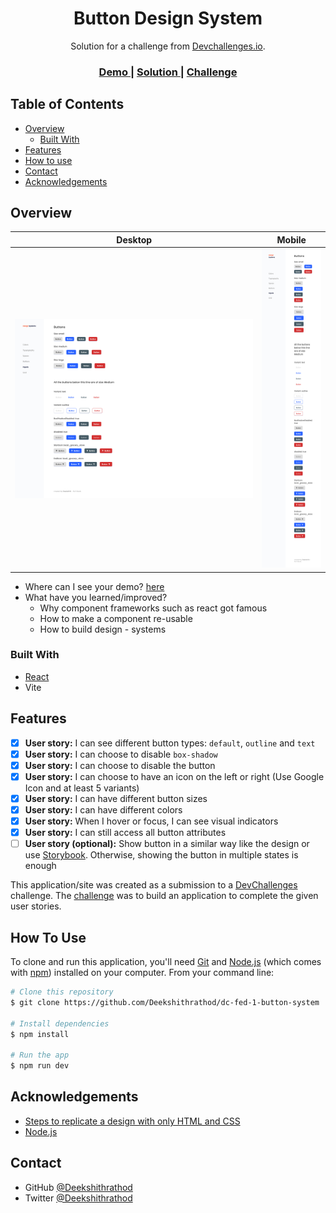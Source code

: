 <!-- Please update value in the {}  -->

<h1 align="center">Button Design System</h1>

<div align="center">
   Solution for a challenge from  <a href="http://devchallenges.io" target="_blank">Devchallenges.io</a>.
</div>

<div align="center">
  <h3>
    <a href="https://dc-fed-1.onrender.com">
      Demo
    </a>
    <span> | </span>
    <a href="https://github.com/Deekshithrathod/dc-fed-1-button-system">
      Solution
    </a>
    <span> | </span>
    <a href="https://devchallenges.io/challenges/ohgVTyJCbm5OZyTB2gNY">
      Challenge
    </a>
  </h3>
</div>

<!-- TABLE OF CONTENTS -->

## Table of Contents

- [Overview](#overview)
  - [Built With](#built-with)
- [Features](#features)
- [How to use](#how-to-use)
- [Contact](#contact)
- [Acknowledgements](#acknowledgements)

<!-- OVERVIEW -->

## Overview

|                   Desktop                   |                  Mobile                   |
| :-----------------------------------------: | :---------------------------------------: |
| ![Demo On Desktop](public/demo-desktop.png) | ![Demo On Mobile](public/demo-mobile.png) |

- Where can I see your demo? [here](https://dc-fed-1.onrender.com)
- What have you learned/improved?
  - Why component frameworks such as react got famous
  - How to make a component re-usable
  - How to build design - systems

### Built With

<!-- This section should list any major frameworks that you built your project using. Here are a few examples.-->

- [React](https://reactjs.org/)
- Vite

## Features

<!-- List the features of your application or follow the template. Don't share the figma file here :) -->

- [x] **User story:** I can see different button types: `default`, `outline` and `text`
- [x] **User story:** I can choose to disable `box-shadow`
- [x] **User story:** I can choose to disable the button
- [x] **User story:** I can choose to have an icon on the left or right (Use Google Icon and at least 5 variants)
- [x] **User story:** I can have different button sizes
- [x] **User story:** I can have different colors
- [x] **User story:** When I hover or focus, I can see visual indicators
- [x] **User story:** I can still access all button attributes
- [ ] **User story (optional):** Show button in a similar way like the design or use [Storybook](https://storybook.js.org/). Otherwise, showing the button in multiple states is enough

This application/site was created as a submission to a [DevChallenges](https://devchallenges.io/challenges) challenge. The [challenge](https://devchallenges.io/challenges/ohgVTyJCbm5OZyTB2gNY) was to build an application to complete the given user stories.

## How To Use

<!-- This is an example, please update according to your application -->

To clone and run this application, you'll need [Git](https://git-scm.com) and [Node.js](https://nodejs.org/en/download/) (which comes with [npm](http://npmjs.com)) installed on your computer. From your command line:

```bash
# Clone this repository
$ git clone https://github.com/Deekshithrathod/dc-fed-1-button-system

# Install dependencies
$ npm install

# Run the app
$ npm run dev
```

## Acknowledgements

<!-- This section should list any articles or add-ons/plugins that helps you to complete the project. This is optional but it will help you in the future. For exmpale -->

- [Steps to replicate a design with only HTML and CSS](https://devchallenges-blogs.web.app/how-to-replicate-design/)
- [Node.js](https://nodejs.org/)

## Contact

- GitHub [@Deekshithrathod](https://github.com/Deekshithrathod)
- Twitter [@Deekshithrathod](https://twitter.com/Deekshithrathod)
